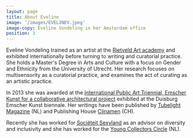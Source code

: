 ```yaml
---
layout: page
title: About Eveline
image: '/images/EVELINEV.jpeg'
image-copy: Eveline Vondeling in her Amsterdam office
position: 3
---
```


Eveline Vondeling trained as an artist at the [Rietveld Art academy](https://rietveldacademie.nl/) and exhibited internationally before turning to writing and curatorial practice. She holds a Master's Degree in Arts and Culture with a focus on Gender and Ethnicity from the University of Utrecht. Her research focuses on multisensority as a curatorial practice, and examines the act of curating as an artistic practice.

In 2013 she was awarded at the [International Public Art Triennial, Emscher Kunst for a collaborative architectural project](https://detlefsnotizblog.blogspot.com/2013/07/emscherkunst2013-europaisches.html) exhibited at the Duisburg Emscher Kunst biennale. Her writings have been published by [Tubelight Magazine](https://www.tubelight.nl/) (NL) and Publishing House [Clinamen](https://fpwm.xyz/) (CH).

Recently she has worked for [Sociëteit Sexyland](http://www.sexyland.amsterdam/amsterdam/) as an advisor on diversity and inclusivity and she has worked for the [Young Collectors Circle](https://youngcollectorscircle.nl/) (NL). 
